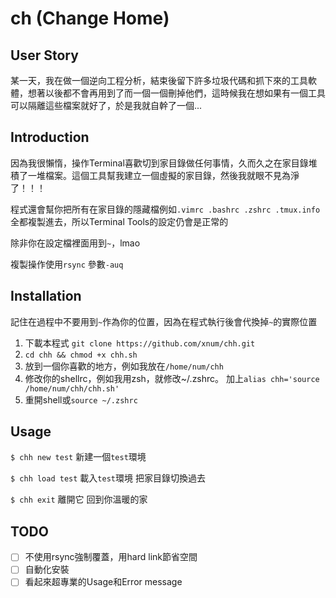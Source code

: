 # ch (Change Home)

## User Story

某一天，我在做一個逆向工程分析，結束後留下許多垃圾代碼和抓下來的工具軟體，想著以後都不會再用到了而一個一個刪掉他們，這時候我在想如果有一個工具可以隔離這些檔案就好了，於是我就自幹了一個...

## Introduction

因為我很懶惰，操作Terminal喜歡切到家目錄做任何事情，久而久之在家目錄堆積了一堆檔案。這個工具幫我建立一個虛擬的家目錄，然後我就眼不見為淨了！！！

程式還會幫你把所有在家目錄的隱藏檔例如`.vimrc .bashrc .zshrc .tmux.info`全都複製進去，所以Terminal Tools的設定仍會是正常的

除非你在設定檔裡面用到`~`，lmao

複製操作使用`rsync` 參數`-auq`

## Installation

記住在過程中不要用到`~`作為你的位置，因為在程式執行後會代換掉`~`的實際位置

1. 下載本程式 `git clone https://github.com/xnum/chh.git`
2. `cd chh && chmod +x chh.sh`
3. 放到一個你喜歡的地方，例如我放在`/home/num/chh`
4. 修改你的shellrc，例如我用zsh，就修改~/.zshrc。 加上`alias chh='source /home/num/chh/chh.sh'`
5. 重開shell或`source ~/.zshrc` 

## Usage

`$ chh new test` 新建一個`test`環境

`$ chh load test` 載入`test`環境 把家目錄切換過去

`$ chh exit` 離開它 回到你溫暖的家

## TODO

- [ ] 不使用rsync強制覆蓋，用hard link節省空間
- [ ] 自動化安裝
- [ ] 看起來超專業的Usage和Error message
